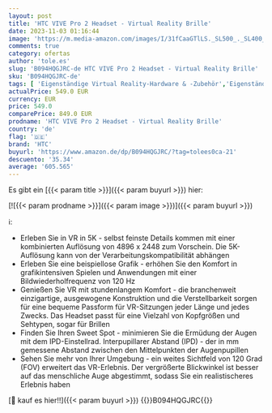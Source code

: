 ```yaml
---
layout: post
title: 'HTC VIVE Pro 2 Headset - Virtual Reality Brille'
date: 2023-11-03 01:16:44
image: 'https://m.media-amazon.com/images/I/31fCaaGTlLS._SL500_._SL400_.jpg'
comments: true
category: ofertas
author: 'tole.es'
slug: 'B094HQGJRC-de HTC VIVE Pro 2 Headset - Virtual Reality Brille'
sku: 'B094HQGJRC-de'
tags: [ 'Eigenständige Virtual Reality-Hardware & -Zubehör','Eigenständige Virtual Reality-Headsets','Games','Virtual Reality-Hardware & -Zubehör','htc','🇩🇪', ]
actualPrice: 549.0 EUR
currency: EUR
price: 549.0
comparePrice: 849.0 EUR
prodname: 'HTC VIVE Pro 2 Headset - Virtual Reality Brille'
country: 'de'
flag: '🇩🇪'
brand: 'HTC'
buyurl: 'https://www.amazon.de/dp/B094HQGJRC/?tag=tolees0ca-21'
descuento: '35.34'
average: '605.565'
---
```


Es gibt ein [{{< param title >}}]({{< param buyurl >}}) hier:

[![{{< param prodname >}}]({{< param image >}})]({{< param buyurl >}})

ℹ️:

- Erleben Sie in VR in 5K - selbst feinste Details kommen mit einer kombinierten Auflösung von 4896 x 2448 zum Vorschein. Die 5K-Auflösung kann von der Verarbeitungskompatibilität abhängen
- Erleben Sie eine beispiellose Grafik - erhöhen Sie den Komfort in grafikintensiven Spielen und Anwendungen mit einer Bildwiederholfrequenz von 120 Hz
- Genießen Sie VR mit stundenlangem Komfort - die branchenweit einzigartige, ausgewogene Konstruktion und die Verstellbarkeit sorgen für eine bequeme Passform für VR-Sitzungen jeder Länge und jedes Zwecks. Das Headset passt für eine Vielzahl von Kopfgrößen und Sehtypen, sogar für Brillen
- Finden Sie Ihren Sweet Spot - minimieren Sie die Ermüdung der Augen mit dem IPD-Einstellrad. Interpupillarer Abstand (IPD) - der in mm gemessene Abstand zwischen den Mittelpunkten der Augenpupillen
- Sehen Sie mehr von Ihrer Umgebung - ein weites Sichtfeld von 120 Grad (FOV) erweitert das VR-Erlebnis. Der vergrößerte Blickwinkel ist besser auf das menschliche Auge abgestimmt, sodass Sie ein realistischeres Erlebnis haben

[🛒 kauf es hier!!]({{< param buyurl >}})
{{<world>}}B094HQGJRC{{</world>}}

